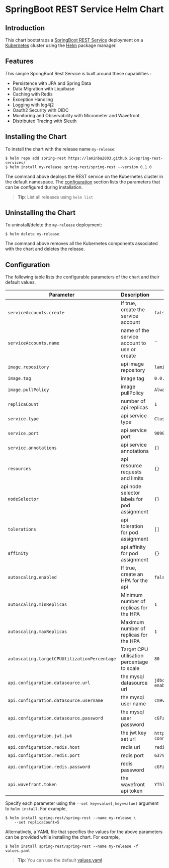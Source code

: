 # SpringBoot REST Service Helm Chart

## Introduction

This chart bootstraps a [SpringBoot REST Service](https://github.com/laminba2003/spring-rest-services) deployment on a [Kubernetes](http://kubernetes.io) cluster using the [Helm](https://helm.sh) package manager.

## Features

This simple SpringBoot Rest Service is built around these capabilities :

- Persistence with JPA and Spring Data
- Data Migration with Liquibase
- Caching with Redis
- Exception Handling
- Logging with log4j2
- Oauth2 Security with OIDC
- Monitoring and Observability with Micrometer and Wavefront
- Distributed Tracing with Sleuth


## Installing the Chart

To install the chart with the release name `my-release`:

```console
$ helm repo add spring-rest https://laminba2003.github.io/spring-rest-services/
$ helm install my-release spring-rest/spring-rest --version 0.1.0
```

The command above deploys the REST service on the Kubernetes cluster in the default namespace. The [configuration](#configuration) section lists the parameters that can be configured during installation.

> **Tip**: List all releases using `helm list`

## Uninstalling the Chart

To uninstall/delete the `my-release` deployment:

```console
$ helm delete my-release
```

The command above removes all the Kubernetes components associated with the chart and deletes the release.

## Configuration

The following table lists the configurable parameters of the chart and their default values.

Parameter | Description | Default
--------- | ----------- | -------
`serviceAccounts.create` | If true, create the service account | `false`
`serviceAccounts.name` | name of the service account to use or create | ``
`image.repository` | api image repository | `laminba2003/spring-rest`
`image.tag` | image tag | `0.0.1-SNAPSHOT`
`image.pullPolicy` | image pullPolicy | `Always`
`replicaCount` | number of api replicas | `1`
`service.type` | api service type | `ClusterIP`
`service.port` | api service port | `9090`
`service.annotations` | api service annotations | `{}`
`resources` | api resource requests and limits | `{}`
`nodeSelector` | api node selector labels for pod assignment | `{}`
`tolerations` | api toleration for pod assignment | `[]`
`affinity` | api affinity for pod assignment | `{}`
`autoscaling.enabled` | If true, create an HPA for the api | `false`
`autoscaling.minReplicas` | Minimum number of replicas for the HPA | `1`
`autoscaling.maxReplicas` | Maximum number of replicas for the HPA | `1`
`autoscaling.targetCPUUtilizationPercentage` | Target CPU utilisation percentage to scale | `80`
`api.configuration.datasource.url` | the mysql datasource url | `jdbc:mysql://mysql/spring_training?enabledTLSProtocols=TLSv1.2`
`api.configuration.datasource.username` | the mysql user name | `cm9vdA==`
`api.configuration.datasource.password` | the mysql user password | `cGFzc2Vy`
`api.configuration.jwt.jwk` | the jwt key set url | `http://keycloak/auth/realms/training/protocol/openid-connect/certs`
`api.configuration.redis.host` | redis url | `redis-master`
`api.configuration.redis.port` | redis port | `6379`
`api.configuration.redis.password` | redis password | `cGFzc2Vy`
`api.wavefront.token` | the wavefront api token | `YThlYzY3MGUtNjc1OS00YWUzLWE0MzUtOTNjY2Y2ODNlZTIy`


Specify each parameter using the `--set key=value[,key=value]` argument to `helm install`. For example,

```console
$ helm install spring-rest/spring-rest --name my-release \
    --set replicaCount=5
```

Alternatively, a YAML file that specifies the values for the above parameters can be provided while installing the chart. For example,

```console
$ helm install spring-rest/spring-rest --name my-release -f values.yaml
```

> **Tip**: You can use the default [values.yaml](values.yaml)